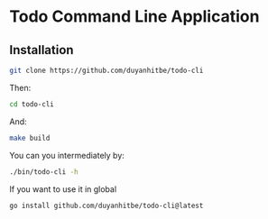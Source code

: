 # Todo Command Line Application

## Installation
```bash
git clone https://github.com/duyanhitbe/todo-cli
```
Then:
```bash
cd todo-cli
```
And:
```bash
make build
```
You can you intermediately by:
```bash
./bin/todo-cli -h
```
If you want to use it in global
```bash
go install github.com/duyanhitbe/todo-cli@latest
```
